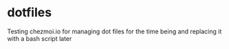 # dotfiles
Testing chezmoi.io for managing dot files for the time being and replacing it with a bash script later